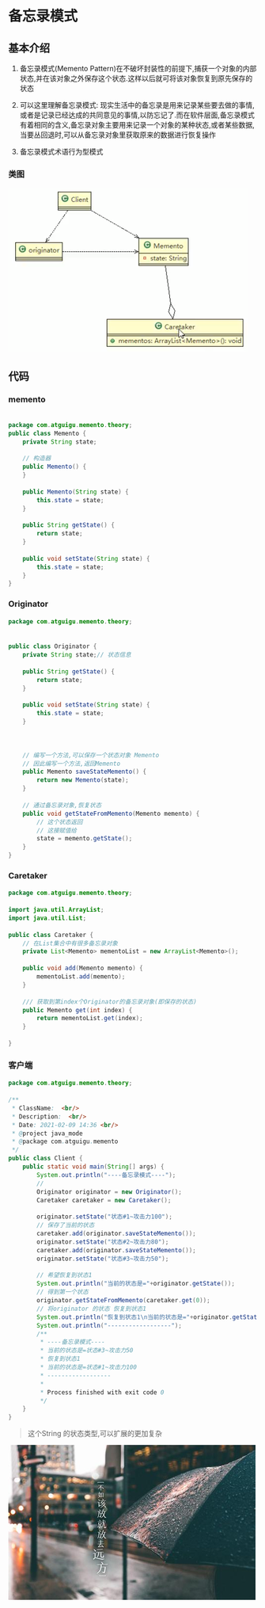 # 备忘录模式

## 基本介绍

1. 备忘录模式(Memento Pattern)在不破坏封装性的前提下,捕获一个对象的内部状态,并在该对象之外保存这个状态.这样以后就可将该对象恢复到原先保存的状态

2. 可以这里理解备忘录模式: 现实生活中的备忘录是用来记录某些要去做的事情,或者是记录已经达成的共同意见的事情,以防忘记了.而在软件层面,备忘录模式有着相同的含义,备忘录对象主要用来记录一个对象的某种状态,或者某些数据,当要丛回退时,可以从备忘录对象里获取原来的数据进行恢复操作
3. 备忘录模式术语行为型模式

### 类图


![](./img/QQ截图20210209144358.png)



## 代码

### memento
```java

package com.atguigu.memento.theory;
public class Memento {
    private String state;

    // 构造器
    public Memento() {
    }

    public Memento(String state) {
        this.state = state;
    }

    public String getState() {
        return state;
    }

    public void setState(String state) {
        this.state = state;
    }
}
```








 
 
 
### Originator
```java
package com.atguigu.memento.theory;


public class Originator {
    private String state;// 状态信息

    public String getState() {
        return state;
    }

    public void setState(String state) {
        this.state = state;
    }



    // 编写一个方法,可以保存一个状态对象 Memento
    // 因此编写一个方法,返回Memento
    public Memento saveStateMemento() {
        return new Memento(state);
    }

    // 通过备忘录对象,恢复状态
    public void getStateFromMemento(Memento memento) {
        // 这个状态返回
        // 这接赋值给
        state = memento.getState();
    }
}

```








 
 
 
 
 
 
 
### Caretaker
```java
package com.atguigu.memento.theory;

import java.util.ArrayList;
import java.util.List;

public class Caretaker {
    // 在List集合中有很多备忘录对象
    private List<Memento> mementoList = new ArrayList<Memento>();

    public void add(Memento memento) {
        mementoList.add(memento);
    }

    /// 获取到第index个Originator的备忘录对象(即保存的状态)
    public Memento get(int index) {
        return mementoList.get(index);
    }

}
```


### 客户端

```java
package com.atguigu.memento.theory;

/**
 * ClassName:  <br/>
 * Description:  <br/>
 * Date: 2021-02-09 14:36 <br/>
 * @project java_mode
 * @package com.atguigu.memento
 */
public class Client {
    public static void main(String[] args) {
        System.out.println("----备忘录模式----");
        //
        Originator originator = new Originator();
        Caretaker caretaker = new Caretaker();

        originator.setState("状态#1~攻击力100");
        // 保存了当前的状态
        caretaker.add(originator.saveStateMemento());
        originator.setState("状态#2~攻击力80");
        caretaker.add(originator.saveStateMemento());
        originator.setState("状态#3~攻击力50");

        // 希望恢复到状态1
        System.out.println("当前的状态是="+originator.getState());
        // 得到第一个状态
        originator.getStateFromMemento(caretaker.get(0));
        // 将originator 的状态 恢复到状态1
        System.out.println("恢复到状态1\n当前的状态是="+originator.getState());
        System.out.println("------------------");
        /**
         * ----备忘录模式----
         * 当前的状态是=状态#3~攻击力50
         * 恢复到状态1
         * 当前的状态是=状态#1~攻击力100
         * ------------------
         *
         * Process finished with exit code 0
         */
    }
}

```



>这个String 的状态类型,可以扩展的更加复杂
>
>

 
 
 
 
 
 
 
  ![](./img/mm/meizi40.jpg)
